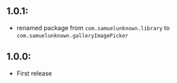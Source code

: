 ## 1.0.1:
- renamed package from `com.samuelunknown.library` to `com.samuelunknown.galleryImagePicker`

## 1.0.0:
- First release